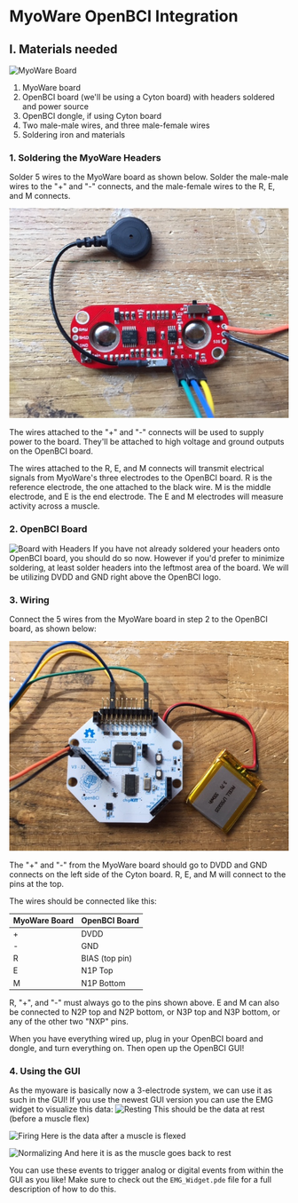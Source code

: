 # MyoWare OpenBCI Integration

## I. Materials needed

![MyoWare Board](../assets/images/myoware.jpg)

1. MyoWare board
2. OpenBCI board (we'll be using a Cyton board) with headers soldered and power source
3. OpenBCI dongle, if using Cyton board
4. Two male-male wires, and three male-female wires
5. Soldering iron and materials


### 1. Soldering the MyoWare Headers

Solder 5 wires to the MyoWare board as shown below. Solder the male-male wires to the "+" and "-" connects, and the male-female wires to the R, E, and M connects.

![MyoWare Board post-soldering](../assets/images/myoware_post_solder.jpg)

The wires attached to the "+" and "-" connects will be used to supply power to the board. They'll be attached to high voltage and ground outputs on the OpenBCI board.

The wires attached to the R, E, and M connects will transmit electrical signals from MyoWare's three electrodes to the OpenBCI board. R is the reference electrode, the one attached to the black wire. M is the middle electrode, and E is the end electrode. The E and M electrodes will measure activity across a muscle. 


### 2. OpenBCI Board
![Board with Headers](../assets/images/8bit_w_Headers.jpg)
If you have not already soldered your headers onto OpenBCI board, you should do so now. However if you'd prefer to minimize soldering, at least solder headers into the leftmost area of the board. We will be utilizing DVDD and GND right above the OpenBCI logo.


### 3. Wiring 
Connect the 5 wires from the MyoWare board in step 2 to the OpenBCI board, as shown below:

![Board with Headers](../assets/images/cyton_myoware_connects.jpg)

The "+" and "-" from the MyoWare board should go to DVDD and GND connects on the left side of the Cyton board. R, E, and M will connect to the pins at the top.

The wires should be connected like this:

| MyoWare Board | OpenBCI Board |
| -------------- | -------------- |
| \+ | DVDD |
| \- | GND |
| R | BIAS (top pin) |
| E | N1P Top |
| M | N1P Bottom |

R, "+", and "-" must always go to the pins shown above. E and M can also be connected to N2P top and N2P bottom, or N3P top and N3P bottom, or any of the other two "NXP" pins.

When you have everything wired up, plug in your OpenBCI board and dongle, and turn everything on. Then open up the OpenBCI GUI!

### 4. Using the GUI

As the myoware is basically now a 3-electrode system, we can use it as such in the GUI! If you use the newest GUI version you can use the EMG widget to visualize this data:
![Resting](../assets/images/rest.png)
This should be the data at rest (before a muscle flex)

![Firing](../assets/images/firing.png)
Here is the data after a muscle is flexed

![Normalizing](../assets/images/normalizing.png)
And here it is as the muscle goes back to rest

You can use these events to trigger analog or digital events from within the GUI as you like! Make sure to check out the `EMG_Widget.pde` file for a full description of how to do this.
